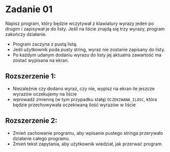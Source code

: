 # Zadanie 01

Napisz program, który będzie wczytywał z klawiatury wyrazy jeden po drugim i zapisywał je do listy. Jeśli na liście
znajdą się trzy wyrazy, program zakończy działanie.

- Program zaczyna z pustą listą.
- Jeśli użytkownik poda pusty string, wyraz nie zostanie zapisany do listy.
- Po każdym udanym dodaniu wyrazu do listy jej aktualna zawartość ma zostać wypisana na ekran.

## Rozszerzenie 1:

- Niezależnie czy dodano wyraz, czy nie, wypisz na ekran ile jeszcze wyrazów oczekujemy na liście
- wprowadź zmienną (w tym przypadku stałą) `OCZEKIWANA_ILOSC`, która będzie przechowywała oczekiwaną ilość wyrazów w
  liście

## Rozszerzenie 2:

- Zmień zachowanie programu, aby wpisanie pustego stringa przerywało działanie całego programu.
- Zmień tekst zapytania, aby użytkownik wiedział, jak przerwać program. 
